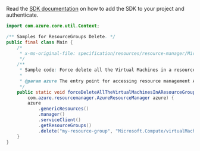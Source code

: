 Read the [SDK documentation](https://github.com/Azure/azure-sdk-for-java/blob/azure-resourcemanager_2.13.0/sdk/resourcemanager/azure-resourcemanager/README.md) on how to add the SDK to your project and authenticate.

```java
import com.azure.core.util.Context;

/** Samples for ResourceGroups Delete. */
public final class Main {
    /*
     * x-ms-original-file: specification/resources/resource-manager/Microsoft.Resources/stable/2021-01-01/examples/ForceDeleteVMsInResourceGroup.json
     */
    /**
     * Sample code: Force delete all the Virtual Machines in a resource group.
     *
     * @param azure The entry point for accessing resource management APIs in Azure.
     */
    public static void forceDeleteAllTheVirtualMachinesInAResourceGroup(
        com.azure.resourcemanager.AzureResourceManager azure) {
        azure
            .genericResources()
            .manager()
            .serviceClient()
            .getResourceGroups()
            .delete("my-resource-group", "Microsoft.Compute/virtualMachines", Context.NONE);
    }
}
```
